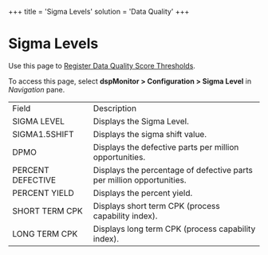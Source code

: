 +++
title = 'Sigma Levels'
solution = 'Data Quality'
+++

# Sigma Levels

<div class="use">

Use this page to [Register Data Quality Score
Thresholds](../Use_Cases/Populate_Configuration_Tables.htm#Register_Data_Quality_Score_Thresholds).

</div>

To access this page, select **dspMonitor \> Configuration \> Sigma
Level** in *Navigation*
pane.

|                   |                                                                       |
| ----------------- | --------------------------------------------------------------------- |
| Field             | Description                                                           |
| SIGMA LEVEL       | Displays the Sigma Level.                                             |
| SIGMA1.5SHIFT     | Displays the sigma shift value.                                       |
| DPMO              | Displays the defective parts per million opportunities.               |
| PERCENT DEFECTIVE | Displays the percentage of defective parts per million opportunities. |
| PERCENT YIELD     | Displays the percent yield.                                           |
| SHORT TERM CPK    | Displays short term CPK (process capability index).                   |
| LONG TERM CPK     | Displays long term CPK (process capability index).                    |
